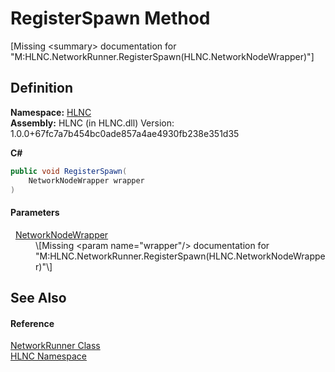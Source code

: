 # RegisterSpawn Method


\[Missing &lt;summary&gt; documentation for "M:HLNC.NetworkRunner.RegisterSpawn(HLNC.NetworkNodeWrapper)"\]



## Definition
**Namespace:** <a href="N_HLNC">HLNC</a>  
**Assembly:** HLNC (in HLNC.dll) Version: 1.0.0+67fc7a7b454bc0ade857a4ae4930fb238e351d35

**C#**
``` C#
public void RegisterSpawn(
	NetworkNodeWrapper wrapper
)
```



#### Parameters
<dl><dt>  <a href="T_HLNC_NetworkNodeWrapper">NetworkNodeWrapper</a></dt><dd>\[Missing &lt;param name="wrapper"/&gt; documentation for "M:HLNC.NetworkRunner.RegisterSpawn(HLNC.NetworkNodeWrapper)"\]</dd></dl>

## See Also


#### Reference
<a href="T_HLNC_NetworkRunner">NetworkRunner Class</a>  
<a href="N_HLNC">HLNC Namespace</a>  

